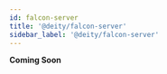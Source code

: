 ```yaml
---
id: falcon-server
title: '@deity/falcon-server'
sidebar_label: '@deity/falcon-server'
---
```


**Coming Soon**
